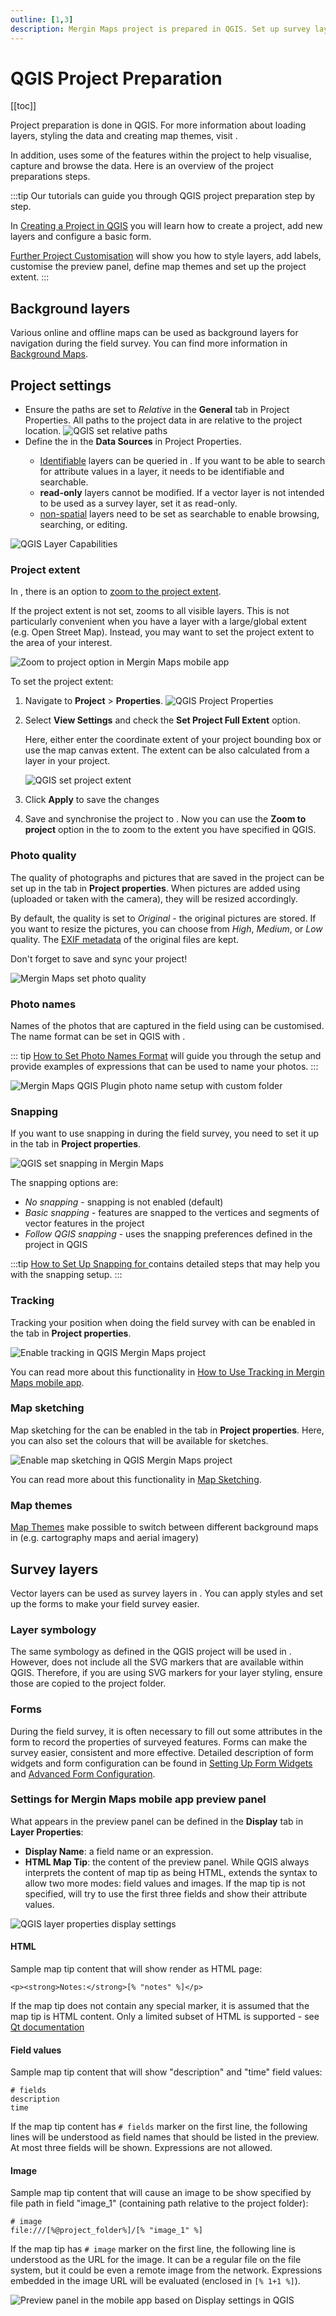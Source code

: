 ```yaml
---
outline: [1,3]
description: Mergin Maps project is prepared in QGIS. Set up survey layers, symbology, forms, snapping, tracking, background maps, and various project settings.
---
```


# QGIS Project Preparation
[[toc]]

Project preparation is done in QGIS. For more information about loading layers, styling the data and creating map themes, visit <QGISHelp ver="3.22" link="user_manual/index.html" text="QGIS documentation page" />. 

In addition, <MobileAppName /> uses some of the features within the project to help visualise, capture and browse the data. Here is an overview of the project preparations steps.

:::tip
Our tutorials can guide you through QGIS project preparation step by step.

In [Creating a Project in QGIS](../../tutorials/creating-a-project-in-qgis/) you will learn how to create a project, add new layers and configure a basic form.

[Further Project Customisation](../../tutorials/further-project-customisation/) will show you how to style layers, add labels, customise the preview panel, define map themes and set up the project extent.
:::

## Background layers
Various online and offline maps can be used as background layers for navigation during the field survey. You can find more information in [Background Maps](../settingup_background_map/).


## Project settings
- Ensure the paths are set to *Relative* in the **General** tab in Project Properties. All paths to the project data in <MobileAppName /> are relative to the project location.
![QGIS set relative paths](./qgis_prj_relative_paths.jpg "QGIS set relative paths")
- Define the <QGISHelp ver="3.22" link="user_manual/introduction/qgis_configuration.html?highlight=properties#data-sources-properties" text="layers capabilities" /> in the **Data Sources** in Project Properties.
   - [Identifiable](../search_data/#setting-identifiable-layers-in-qgis-project) layers can be queried in <MobileAppName />. If you want to be able to search for attribute values in a layer, it needs to be identifiable and searchable.
   - **read-only** layers cannot be modified. If a vector layer is not intended to be used as a survey layer, set it as read-only.
   - [non-spatial](../../layer/non-spatial-data/) layers need to be set as searchable to enable browsing, searching, or editing.

![QGIS Layer Capabilities](./qgis_project_properties.jpg "QGIS Layer Capabilities")

### Project extent
In <MobileAppName />, there is an option to [zoom to the project extent](../../field/mobile-app-ui/#more-options-zoom-to-project-map-themes-position-tracking-measure-local-changes-settings). 

If the project extent is not set, <MobileAppName /> zooms to all visible layers. This is not particularly convenient when you have a layer with a large/global extent (e.g. Open Street Map). Instead, you may want to set the project extent to the area of your interest.

![Zoom to project option in Mergin Maps mobile app](./mobile-app-zoom-to-project.jpg "Zoom to project option in Mergin Maps mobile app")

To set the project extent:
1. Navigate to **Project** > **Properties**. 
   ![QGIS Project Properties](../qgis-project-properties.jpg "QGIS Project Properties")

2. Select **View Settings** and check the **Set Project Full Extent** option. 

   Here, either enter the coordinate extent of your project bounding box or use the map canvas extent. The extent can be also calculated from a layer in your project.

   ![QGIS set project extent](./qgis-project-extent.jpg "QGIS set project extent")

3. Click **Apply** to save the changes

4. Save and synchronise the project to <MainPlatformNameLink />. Now you can use the **Zoom to project** option in the <MobileAppNameShort /> to zoom to the extent you have specified in QGIS.


### Photo quality

The quality of photographs and pictures that are saved in the <MainPlatformName /> project can be set up in the **<MainPlatformName />** tab in **Project properties**. When pictures are added using <MobileAppName /> (uploaded or taken with the camera), they will be resized accordingly.

By default, the quality is set to *Original* - the original pictures are stored. If you want to resize the pictures, you can choose from *High*, *Medium*, or *Low* quality. The [EXIF metadata](../../layer/exif/) of the original files are kept.

Don't forget to save and sync your project!

![Mergin Maps set photo quality](./project_resize_pics.jpg "Mergin Maps set photo quality")

### Photo names

Names of the photos that are captured in the field using <MobileAppName /> can be customised. The name format can be set in QGIS with <QGISPluginName />.  

::: tip
[How to Set Photo Names Format](../photo-names/) will guide you through the setup and provide examples of expressions that can be used to name your photos.
:::

![Mergin Maps QGIS Plugin photo name setup with custom folder](./plugin-photo-name-settings.jpg "Mergin Maps QGIS Plugin photo name setup with custom folder")

### Snapping

If you want to use snapping in <MobileAppName /> during the field survey, you need to set it up in the **<MainPlatformName />** tab in **Project properties**.

![QGIS set snapping in Mergin Maps](./project_snapping.jpg "QGIS set snapping in Mergin Maps")

The snapping options are:
- *No snapping* - snapping is not enabled (default)
- *Basic snapping* - features are snapped to the vertices and segments of vector features in the project
- *Follow QGIS snapping* - uses the snapping preferences defined in the <MainPlatformName /> project in QGIS

:::tip
[How to Set Up Snapping for <MobileAppName />](../snapping/) contains detailed steps that may help you with the snapping setup.
:::


### Tracking

Tracking your position when doing the field survey with <MobileAppName /> can be enabled in the **<MainPlatformName />** tab in **Project properties**.

![Enable tracking in QGIS Mergin Maps project](./project-tracking.jpg "Enable tracking in QGIS Mergin Maps project")

You can read more about this functionality in [How to Use Tracking in Mergin Maps mobile app](../../field/tracking/).

### Map sketching

Map sketching for the <MobileAppNameShort /> can be enabled in the **<MainPlatformName />** tab in **Project properties**. Here, you can also set the colours that will be available for sketches.

![Enable map sketching in QGIS Mergin Maps project](./project-map-sketching.jpg "Enable map sketching in QGIS Mergin Maps project")

You can read more about this functionality in [Map Sketching](../../field/map-sketching/).

### Map themes
[Map Themes](../setup_themes/) make possible to switch between different background maps in <MobileAppName /> (e.g. cartography maps and aerial imagery)

## Survey layers
Vector layers can be used as survey layers in <MobileAppName />. You can apply styles and set up the forms to make your field survey easier.

### Layer symbology
The same symbology as defined in the QGIS project will be used in <MobileAppName />. However, <MobileAppName /> does not include all the SVG markers that are available within QGIS. Therefore, if you are using SVG markers for your layer styling, ensure those are copied to the project folder.

### Forms
During the field survey, it is often necessary to fill out some attributes in the form to record the properties of surveyed features. Forms can make the survey easier, consistent and more effective. Detailed description of form widgets and form configuration can be found in [Setting Up Form Widgets](../../layer/form-widgets/) and [Advanced Form Configuration](../../layer/form-configuration/).

### Settings for Mergin Maps mobile app preview panel
What appears in the <MobileAppName /> preview panel can be defined in the **Display** tab in **Layer Properties**:
- **Display Name**: a field name or an expression.
- **HTML Map Tip**: the content of the preview panel. While QGIS always interprets the content of map tip as being HTML, <MobileAppName /> extends the syntax to allow two more modes: field values and images. If the map tip is not specified, <MobileAppName /> will try to use the first three fields and show their attribute values.

![QGIS layer properties display settings](./qgis_properties_display.jpg "QGIS layer properties display settings")

#### HTML
Sample map tip content that will show render as HTML page:

```
<p><strong>Notes:</strong>[% "notes" %]</p>
```

If the map tip does not contain any special marker, it is assumed that the map tip is HTML content. Only a limited subset of HTML is supported - see [Qt documentation](https://doc.qt.io/qt-5/richtext-html-subset.html)

#### Field values
Sample map tip content that will show "description" and "time" field values:

```
# fields
description
time
```

If the map tip content has `# fields` marker on the first line, the following lines will be understood as field names that should be listed in the preview. At most three fields will be shown. Expressions are not allowed.

#### Image
Sample map tip content that will cause an image to be show specified by file path in field "image_1" (containing path relative to the project folder):

```
# image
file:///[%@project_folder%]/[% "image_1" %]
```

If the map tip has `# image` marker on the first line, the following line is understood as the URL for the image. It can be a regular file on the file system, but it could be even a remote image from the network. Expressions embedded in the image URL will be evaluated (enclosed in `[% 1+1 %]`).

![Preview panel in the mobile app based on Display settings in QGIS](./mobile-app-preview-panel.jpg "Preview panel in the mobile app based on Display settings in QGIS")

